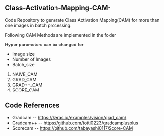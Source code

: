 ## Class-Activation-Mapping-CAM-

 Code Repository to generate Class Activation Mapping(CAM) for more than one images in batch processing.

 Following CAM Methods are implemented in the folder
 
 Hyper paremeters can be changed for
 - Image size
 - Number of Images
 - Batch_size

1. NAIVE_CAM
2. GRAD_CAM
3. GRAD++_CAM
4. SCORE_CAM

## Code References
- Gradcam -- https://keras.io/examples/vision/grad_cam/
- Gradcam++ -- https://github.com/totti0223/gradcamplusplus
- Scorecam -- https://github.com/tabayashi0117/Score-CAM
